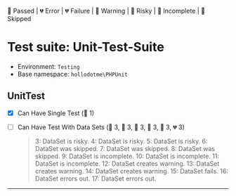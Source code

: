 💚 Passed | 💔 Error | 💔 Failure | 🧡 Warning | 💛 Risky | 💙 Incomplete | 💜 Skipped

# Test suite: Unit-Test-Suite

* Environment: `Testing`
* Base namespace: `hollodotme\PHPUnit`

## UnitTest

- [x] Can Have Single Test (💚 1)
- [ ] Can Have Test With Data Sets (💚 3, 💛 3, 💜 3, 💙 3, 🧡 3, 💔 3)
  > 3: DataSet is risky.
  > 4: DataSet is risky.
  > 5: DataSet is risky.
  > 6: DataSet was skipped.
  > 7: DataSet was skipped.
  > 8: DataSet was skipped.
  > 9: DataSet is incomplete.
  > 10: DataSet is incomplete.
  > 11: DataSet is incomplete.
  > 12: DataSet creates warning.
  > 13: DataSet creates warning.
  > 14: DataSet creates warning.
  > 15: DataSet fails.
  > 16: DataSet errors out.
  > 17: DataSet errors out.


---


